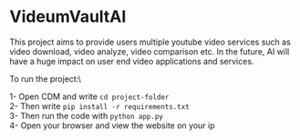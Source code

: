 # VideumVaultAI

This project aims to provide users multiple youtube video services such as video download, video analyze, video comparison etc. In the future, AI will have a huge impact on user end video applications and services.

To run the project:\

1- Open CDM and write ```cd project-folder``` \
2- Then write ```pip install -r requirements.txt``` \
3- Then run the code with ```python app.py``` \
4- Open your browser and view the website on your ip

